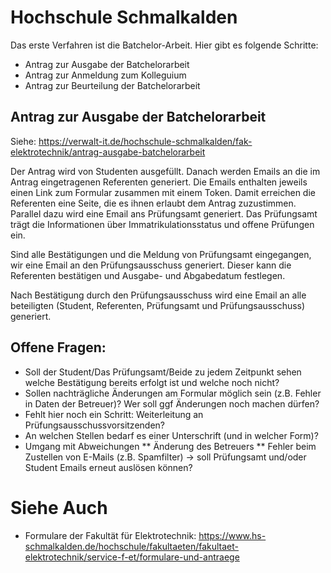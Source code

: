 
# Hochschule Schmalkalden

Das erste Verfahren ist die Batchelor-Arbeit. Hier gibt es folgende Schritte:

* Antrag zur Ausgabe der Batchelorarbeit
* Antrag zur Anmeldung zum Kolleguium
* Antrag zur Beurteilung der Batchelorarbeit

## Antrag zur Ausgabe der Batchelorarbeit
Siehe: 
https://verwalt-it.de/hochschule-schmalkalden/fak-elektrotechnik/antrag-ausgabe-batchelorarbeit

Der Antrag wird von Studenten ausgefüllt. Danach werden Emails an die im Antrag eingetragenen Referenten generiert. Die Emails enthalten jeweils einen Link zum Formular zusammen mit einem Token. Damit erreichen die Referenten eine Seite, die es ihnen erlaubt dem Antrag zuzustimmen. Parallel dazu wird eine Email ans Prüfungsamt generiert. Das Prüfungsamt trägt die Informationen über Immatrikulationsstatus und offene Prüfungen ein.

Sind alle Bestätigungen und die Meldung von Prüfungsamt eingegangen, wir eine Email an den Prüfungsausschuss generiert. Dieser kann die Referenten bestätigen und Ausgabe- und Abgabedatum festlegen.

Nach Bestätigung durch den Prüfungsausschuss wird eine Email an alle beteiligten (Student, Referenten, Prüfungsamt und Prüfungsausschuss) generiert.

## Offene Fragen:

* Soll der Student/Das Prüfungsamt/Beide zu jedem Zeitpunkt sehen welche Bestätigung bereits erfolgt ist und welche noch nicht?
* Sollen nachträgliche Änderungen am Formular möglich sein (z.B. Fehler in Daten der Betreuer)? Wer soll ggf Änderungen noch machen dürfen?
* Fehlt hier noch ein Schritt: Weiterleitung an Prüfungsausschussvorsitzenden?
* An welchen Stellen bedarf es einer Unterschrift (und in welcher Form)?
* Umgang mit Abweichungen
** Änderung des Betreuers
** Fehler beim Zustellen von E-Mails (z.B. Spamfilter) -> soll Prüfungsamt und/oder Student Emails erneut auslösen können?

# Siehe Auch

* Formulare der Fakultät für Elektrotechnik: https://www.hs-schmalkalden.de/hochschule/fakultaeten/fakultaet-elektrotechnik/service-f-et/formulare-und-antraege

